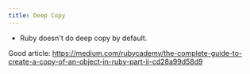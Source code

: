 ```yaml
---
title: Deep Copy
---
```


- Ruby doesn't do deep copy by default.

Good article:
https://medium.com/rubycademy/the-complete-guide-to-create-a-copy-of-an-object-in-ruby-part-ii-cd28a99d58d9
